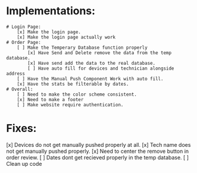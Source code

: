 # Implementations:
    # Login Page:
        [x] Make the login page.
        [x] Make the login page actually work
    # Order Page:
        [ ] Make the Temperary Database function properly
            [x] Have Send and Delete remove the data from the temp database.
            [x] Have send add the data to the real database.
            [ ] Have auto fill for devices and technician alongside address
        [ ] Have the Manual Push Component Work with auto fill.  
        [x] Have the stats be filterable by dates.
    # Overall:
        [ ] Need to make the color scheme consistent.
        [x] Need to make a footer
        [ ] Make website require authentication.

# Fixes:
[x] Devices do not get manually pushed properly at all.
[x] Tech name does not get manually pushed properly.
[x] Need to center the remove button in order review.
[ ] Dates dont get recieved properly in the temp database.
[ ] Clean up code
